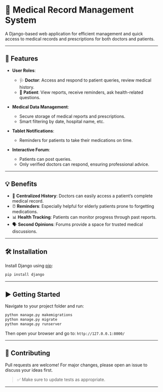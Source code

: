# 🏥 Medical Record Management System

A Django-based web application for efficient management and quick access to medical records and prescriptions for both doctors and patients.

---

## 🚀 Features

- **User Roles**:
  - 🩺 **Doctor**: Access and respond to patient queries, review medical history.
  - 👤 **Patient**: View reports, receive reminders, ask health-related questions.

- **Medical Data Management**:
  - Secure storage of medical reports and prescriptions.
  - Smart filtering by date, hospital name, etc.

- **Tablet Notifications**:
  - Reminders for patients to take their medications on time.

- **Interactive Forum**:
  - Patients can post queries.
  - Only verified doctors can respond, ensuring professional advice.

---

## 💡 Benefits

- 📁 **Centralized History**: Doctors can easily access a patient’s complete medical record.
- ⏰ **Reminders**: Especially helpful for elderly patients prone to forgetting medications.
- 📊 **Health Tracking**: Patients can monitor progress through past reports.
- 🗣️ **Second Opinions**: Forums provide a space for trusted medical discussions.

---

## 🛠️ Installation

Install Django using [pip](https://pip.pypa.io/en/stable/):

```bash
pip install django
```

---

## ▶️ Getting Started

Navigate to your project folder and run:

```bash
python manage.py makemigrations
python manage.py migrate
python manage.py runserver
```

Then open your browser and go to: `http://127.0.0.1:8000/`

---

## 🤝 Contributing

Pull requests are welcome! For major changes, please open an issue to discuss your ideas first.

> ✅ Make sure to update tests as appropriate.

---
